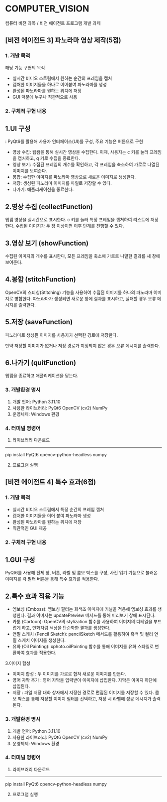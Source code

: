
# COMPUTER_VISION

컴퓨터 비전 과목 / 	비전 에이전트 프로그램 개발 과제


## [비전 에이전트 3] 파노라마 영상 제작(5점)

### 1. 개발 목적 
해당 기능 구현의 목적

- 실시간 비디오 스트림에서 원하는 순간의 프레임을 캡처
- 캡처한 이미지들을 하나로 이어붙여 파노라마를 생성
- 완성된 파노라마를 원하는 위치에 저장
- GUI 덕분에 누구나 직관적으로 사용

### 2. 구체적 구현 내용


1.UI 구성
---
: PyQt6를 활용해 사용자 인터페이스(UI)를 구성, 주요 기능은 버튼으로 구현

- 영상 수집: 웹캠을 통해 실시간 영상을 수집한다. 이때, 사용자는 c 키를 눌러 프레임을 캡처하고, q 키로 수집을 종료한다.
- 영상 보기: 수집된 프레임의 개수를 확인하고, 각 프레임을 축소하여 가로로 나열된 이미지를 보여준다.
- 봉합: 수집한 이미지를 파노라마 영상으로 새로운 이미지로 생성한다.
- 저장: 생성된 파노라마 이미지를 파일로 저장할 수 있다.
- 나가기: 애플리케이션을 종료한다.

2.영상 수집 (collectFunction)
---
웹캠 영상을 실시간으로 표시한다. c 키를 눌러 특정 프레임을 캡처하여 리스트에 저장한다. 수집된 이미지가 두 장 이상이면 이후 단계를 진행할 수 있다.

3.영상 보기 (showFunction)
--
수집된 이미지의 개수를 표시한다, 모든 프레임을 축소해 가로로 나열한 결과를 새 창에 보여준다.

4.봉합 (stitchFunction)
--
OpenCV의 스티칭(Stitching) 기능을 사용하여 수집된 이미지를 하나의 파노라마 이미지로 병합한다. 파노라마가 생성되면 새로운 창에 결과를 표시하고, 실패할 경우 오류 메시지를 출력한다.

5.저장 (saveFunction)
--
파노라마로 생성된 이미지를 사용자가 선택한 경로에 저장한다. 

만약 저장할 이미지가 없거나 저장 경로가 지정되지 않은 경우 오류 메시지를 출력한다.

6.나가기 (quitFunction)
--
웹캠을 종료하고 애플리케이션을 닫는다.
### 3. 개발환경 명시 
1. 개발 언어: Python 3.11.10
2. 사용한 라이브러리:
PyQt6
OpenCV (cv2)
NumPy
3. 운영체제: Windows 환경

### 4. 터미널 명령어 

1. 라이브러리 다운로드
--- 
pip install PyQt6 opencv-python-headless numpy

2. 프로그램 실행


## [비전 에이전트 4] 특수 효과(6점)

### 1. 개발 목적 

- 실시간 비디오 스트림에서 특정 순간의 프레임 캡처
- 캡처한 이미지들을 이어 붙여 파노라마 생성
- 완성된 파노라마를 원하는 위치에 저장
- 직관적인 GUI 제공

### 2. 구체적 구현 내용


1.GUI 구성
---
PyQt6를 사용해 전체 창, 버튼, 라벨 및 콤보 박스를 구성,
사진 읽기 기능으로 불러온 이미지를 각 필터 버튼을 통해 특수 효과를 적용한다.

2.특수 효과 적용 기능
---

- 엠보싱 (Emboss): 엠보싱 필터는 회색조 이미지에 커널을 적용해 엠보싱 효과를 생성한다. 결과 이미지는 updatePreview 메서드를 통해 미리보기 창에 표시된다.
- 카툰 (Cartoon): OpenCV의 stylization 함수를 사용하여 이미지의 디테일을 부드럽게 하고, 만화처럼 색상을 단순화한 결과를 생성한다.
- 연필 스케치 (Pencil Sketch): pencilSketch 메서드를 활용하여 흑백 및 컬러 연필 스케치 이미지를 생성한다.
- 유화 (Oil Painting): xphoto.oilPainting 함수를 통해 이미지를 유화 스타일로 변환하여 효과를 적용한다.

3.이미지 합성

- 이미지 합성 : 두 이미지를 가로로 합쳐 새로운 이미지를 만든다.
- 영어 자막 추가 : 영어 자막을 입력받아 이미지에 삽입한다. 자막은 이미지 하단에 삽입된다.
- 저장 : 파일 저장 대화 상자에서 지정한 경로로 편집된 이미지를 저장할 수 있다. 콤보 박스를 통해 저장할 이미지 필터를 선택하고, 저장 시 라벨에 성공 메시지가 출력된다.


### 3. 개발환경 명시 
1. 개발 언어: Python 3.11.10
2. 사용한 라이브러리:
PyQt6
OpenCV (cv2)
NumPy
3. 운영체제: Windows 환경

### 4. 터미널 명령어 
1. 라이브러리 다운로드
--- 
pip install PyQt6 opencv-python-headless numpy

2. 프로그램 실행
